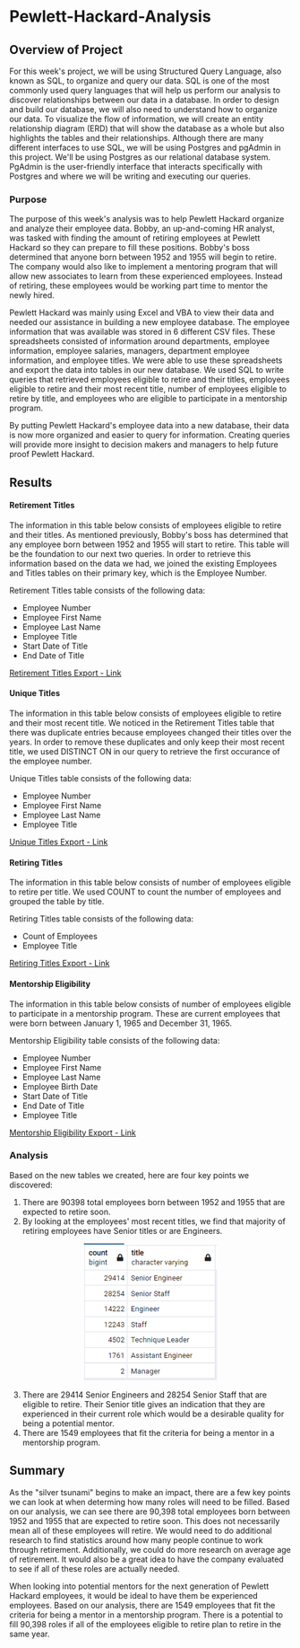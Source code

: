 # Pewlett-Hackard-Analysis

## Overview of Project
For this week's project, we will be using Structured Query Language, also known as SQL, to organize and query our data. SQL is one of the most commonly used query languages that will help us perform our analysis to discover relationships between our data in a database. In order to design and build our database, we will also need to understand how to organize our data. To visualize the flow of information, we will create an entity relationship diagram (ERD) that will show the database as a whole but also highlights the tables and their relationships. Although there are many different interfaces to use SQL, we will be using Postgres and pgAdmin in this project. We'll be using Postgres as our relational database system. PgAdmin is the user-friendly interface that interacts specifically with Postgres and where we will be writing and executing our queries.

### Purpose
The purpose of this week's analysis was to help Pewlett Hackard organize and analyze their employee data. Bobby, an up-and-coming HR analyst, was tasked with finding the amount of retiring employees at Pewlett Hackard so they can prepare to fill these positions. Bobby's boss determined that anyone born between 1952 and 1955 will begin to retire. The company would also like to implement a mentoring program that will allow new associates to learn from these experienced employees. Instead of retiring, these employees would be working part time to mentor the newly hired. 

Pewlett Hackard was mainly using Excel and VBA to view their data and needed our assistance in building a new employee database. The employee information that was available was stored in 6 different CSV files. These spreadsheets consisted of information around departments, employee information, employee salaries, managers, department employee information, and employee titles. We were able to use these spreadsheets and export the data into tables in our new database. We used SQL to write queries that retrieved employees eligible to retire and their titles, employees eligible to retire and their most recent title, number of employees eligible to retire by title, and employees who are eligible to participate in a mentorship program.

By putting Pewlett Hackard's employee data into a new database, their data is now more organized and easier to query for information. Creating queries will provide more insight to decision makers and managers to help future proof Pewlett Hackard.

## Results

#### Retirement Titles
The information in this table below consists of employees eligible to retire and their titles. As mentioned previously, Bobby's boss has determined that any employee born between 1952 and 1955 will start to retire. This table will be the foundation to our next two queries. In order to retrieve this information based on the data we had, we joined the existing Employees and Titles tables on their primary key, which is the Employee Number. 

Retirement Titles table consists of the following data:
- Employee Number
- Employee First Name
- Employee Last Name
- Employee Title
- Start Date of Title
- End Date of Title

[Retirement Titles Export - Link](https://github.com/mrvillafria/Pewlett-Hackard-Analysis/blob/main/Data/retirement_titles.csv)

#### Unique Titles
The information in this table below consists of employees eligible to retire and their most recent title. We noticed in the Retirement Titles table that there was duplicate entries because employees changed their titles over the years. In order to remove these duplicates and only keep their most recent title, we used DISTINCT ON in our query to retrieve the first occurance of the employee number.

Unique Titles table consists of the following data:
- Employee Number
- Employee First Name
- Employee Last Name
- Employee Title

[Unique Titles Export - Link](https://github.com/mrvillafria/Pewlett-Hackard-Analysis/blob/main/Data/unique_titles.csv)

#### Retiring Titles
The information in this table below consists of number of employees eligible to retire per title. We used COUNT to count the number of employees and grouped the table by title.

Retiring Titles table consists of the following data:
- Count of Employees
- Employee Title

[Retiring Titles Export - Link](https://github.com/mrvillafria/Pewlett-Hackard-Analysis/blob/main/Data/retiring_titles.csv)

#### Mentorship Eligibility
The information in this table below consists of number of employees eligible to participate in a mentorship program. These are current employees that were born between January 1, 1965 and December 31, 1965.

Mentorship Eligibility table consists of the following data:
- Employee Number
- Employee First Name
- Employee Last Name
- Employee Birth Date
- Start Date of Title
- End Date of Title
- Employee Title

[Mentorship Eligibility Export - Link](https://github.com/mrvillafria/Pewlett-Hackard-Analysis/blob/main/Data/mentorship_eligibilty.csv)

### Analysis
Based on the new tables we created, here are four key points we discovered:
1. There are 90398 total employees born between 1952 and 1955 that are expected to retire soon.
2. By looking at the employees' most recent titles, we find that majority of retiring employees have Senior titles or are Engineers.

<p align="center">
  <img src="https://github.com/mrvillafria/Pewlett-Hackard-Analysis/blob/main/Resources/Retiring_Titles.PNG" />
</p>

3. There are 29414 Senior Engineers and 28254 Senior Staff that are eligible to retire. Their Senior title gives an indication that they are experienced in their current role which would be a desirable quality for being a potential mentor.
4. There are 1549 employees that fit the criteria for being a mentor in a mentorship program.

## Summary
As the "silver tsunami" begins to make an impact, there are a few key points we can look at when determing how many roles will need to be filled. Based on our analysis, we can see there are 90,398 total employees born between 1952 and 1955 that are expected to retire soon. This does not necessarily mean all of these employees will retire. We would need to do additional research to find statistics around how many people continue to work through retirement. Additionally, we could do more research on average age of retirement. It would also be a great idea to have the company evaluated to see if all of these roles are actually needed.

When looking into potential mentors for the next generation of Pewlett Hackard employees, it would be ideal to have them be experienced employees. Based on our analysis, there are 1549 employees that fit the criteria for being a mentor in a mentorship program. There is a potential to fill 90,398 roles if all of the employees eligible to retire plan to retire in the same year. 